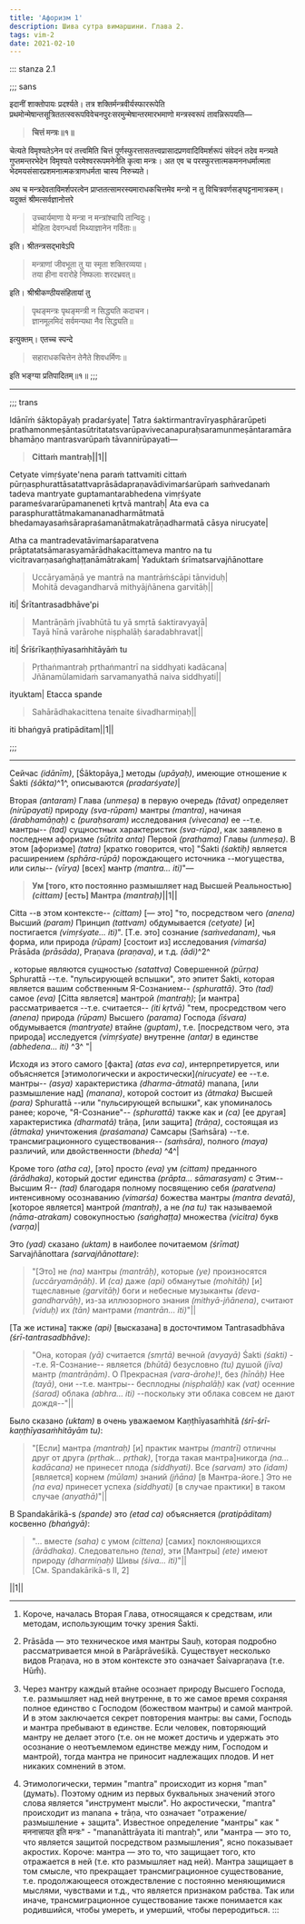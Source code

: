 ```yaml
---
title: 'Афоризм 1'
description: Шива сутра вимаршини. Глава 2.
tags: vim-2
date: 2021-02-10
---
```


::: stanza 2.1

;;; sans

इदानीं शाक्तोपायः प्रदर्श्यते। तत्र शक्तिर्मन्त्रवीर्यस्फाररूपेति प्रथमोन्मेषान्तसूत्रिततत्स्वरूपविवेचनपुरःसरमुन्मेषान्तरमारभमाणो मन्त्रस्वरूपं तावन्निरूपयति—

> **चित्तं मन्त्रः॥१॥**

चेत्यते विमृश्यतेऽनेन परं तत्त्वमिति चित्तं पूर्णस्फुरत्तासतत्त्वप्रासादप्रणवादिविमर्शरूपं संवेदनं तदेव मन्त्र्यते गुप्तमन्तरभेदेन विमृश्यते परमेश्वररूपमनेनेति कृत्वा मन्त्रः। अत एव च परस्फुरत्तात्मकमननधर्मात्मता भेदमयसंसारप्रशमनात्मकत्राणधर्मता चास्य निरुच्यते।

अथ च मन्त्रदेवताविमर्शपरत्वेन प्राप्ततत्सामरस्यमाराधकचित्तमेव मन्त्रो न तु विचित्रवर्णसङ्घट्टनामात्रकम्। यदुक्तं श्रीमत्सर्वज्ञानोत्तरे

> उच्चार्यमाणा ये मन्त्रा न मन्त्रांश्चापि तान्विदुः।  
> मोहिता देवगन्धर्वा मिथ्याज्ञानेन गर्विताः॥

इति। श्रीतन्त्रसद्भावेऽपि

> मन्त्राणां जीवभूता तु या स्मृता शक्तिरव्यया।  
> तया हीना वरारोहे निष्फलाः शरदभ्रवत्॥

इति। श्रीश्रीकण्ठीयसंहितायां तु

> पृथङ्मन्त्रः पृथङ्मन्त्री न सिद्ध्यति कदाचन।  
> ज्ञानमूलमिदं सर्वमन्यथा नैव सिद्ध्यति॥

इत्युक्तम्। एतच्च स्पन्दे

> सहाराधकचित्तेन तेनैते शिवधर्मिणः॥

इति भङ्ग्या प्रतिपादितम्॥१॥
;;; 

---

;;;  trans

Idānīṁ śāktopāyaḥ pradarśyate| Tatra śaktirmantravīryasphārarūpeti prathamonmeṣāntasūtritatatsvarūpavivecanapuraḥsaramunmeṣāntaramārabhamāṇo mantrasvarūpaṁ tāvannirūpayati—

> **Cittaṁ mantraḥ||1||**

Cetyate vimṛśyate'nena paraṁ tattvamiti cittaṁ pūrṇasphurattāsatattvaprāsādapraṇavādivimarśarūpaṁ saṁvedanaṁ tadeva mantryate guptamantarabhedena vimṛśyate parameśvararūpamaneneti kṛtvā mantraḥ| Ata eva ca parasphurattātmakamananadharmātmatā bhedamayasaṁsārapraśamanātmakatrāṇadharmatā cāsya nirucyate|

Atha ca mantradevatāvimarśaparatvena prāptatatsāmarasyamārādhakacittameva mantro na tu vicitravarṇasaṅghaṭṭanāmātrakam| Yaduktaṁ śrīmatsarvajñānottare

> Uccāryamāṇā ye mantrā na mantrāṁścāpi tānviduḥ|  
> Mohitā devagandharvā mithyājñānena garvitāḥ||

iti| Śrītantrasadbhāve'pi

> Mantrāṇāṁ jīvabhūtā tu yā smṛtā śaktiravyayā|  
> Tayā hīnā varārohe niṣphalāḥ śaradabhravat||

iti| Śrīśrīkaṇṭhīyasaṁhitāyāṁ tu

> Pṛthaṅmantraḥ pṛthaṅmantrī na siddhyati kadācana|  
> Jñānamūlamidaṁ sarvamanyathā naiva siddhyati||

ityuktam| Etacca spande

> Sahārādhakacittena tenaite śivadharmiṇaḥ||

iti bhaṅgyā pratipāditam||1||

;;;  

---

Сейчас _(idānīm)_, [Śāktopāya,] методы _(upāyaḥ)_, имеющие отношение к Śakti _(śākta)_^1^, описываются _(pradarśyate)_|

Вторая _(antaram)_ Глава _(unmeṣa)_ в первую очередь _(tāvat)_ определяет _(nirūpayati)_ природу _(sva-rūpam)_ мантры _(mantra)_, начиная _(ārabhamāṇaḥ)_ с _(puraḥsaram)_ исследования _(vivecana)_ ее --т.е. мантры-- _(tad)_ сущностных характеристик _(sva-rūpa)_, как заявлено в последнем афоризме _(sūtrita anta)_ Первой _(prathama)_ Главы _(unmeṣa)_. В этом [афоризме] _(tatra)_ [кратко говорится, что] "Śakti _(śaktiḥ)_ является расширением _(sphāra-rūpā)_ порождающего источника --могущества, или силы-- _(vīrya)_ [всех] мантр _(mantra... iti)_"—

> **Ум [того, кто постоянно размышляет над Высшей Реальностью] _(cittam)_ [есть] Мантра _(mantraḥ)_||1||**

Citta --в этом контексте-- _(cittam)_ [— это] "то, посредством чего _(anena)_ Высший _(param)_ Принцип _(tattvam)_ обдумывается _(cetyate)_ [и] постигается _(vimṛśyate... iti)_". [Т.е. это] сознание _(saṁvedanam)_, чья форма, или природа _(rūpam)_ [состоит из] исследования _(vimarśa)_ Prāsāda _(prāsāda)_, Praṇava _(praṇava)_, и т.д. _(ādi)_^2^

, которые являются сущностью
_(satattva)_ Совершенной _(pūrṇa)_ Sphurattā --т.е. "пульсирующей вспышки", это
эпитет Śakti, которая является вашим собственным Я-Сознанием-- _(sphurattā)_.
Это _(tad)_ самое _(eva)_ [Citta является] мантрой _(mantraḥ)_; [и мантра]
рассматривается --т.е. считается-- _(iti kṛtvā)_ "тем, просредством чего
_(anena)_ природа _(rūpam)_ Высшего _(parama)_ Господа _(īśvara)_ обдумывается
_(mantryate)_ втайне _(guptam)_, т.е. [посредством чего, эта природа]
исследуется _(vimṛśyate)_ внутренне _(antar)_ в единстве _(abhedena... iti)_ ^3^
"|

Исходя из этого самого [факта] _(atas eva ca)_, интерпретируется, или объясняется [этимологически и акростически]_(nirucyate)_ ее --т.е. мантры-- _(asya)_ характеристика _(dharma-ātmatā)_ manana, [или размышление над] _(manana)_, которой состоит из _(ātmaka)_ Высшей _(para)_ Sphurattā --или "пульсирующей вспышки", как упоминалось ранее; короче, "Я-Сознание"-- _(sphurattā)_ также как и _(ca)_ [ее другая] характеристика _(dharmatā)_ trāṇa, [или защита] _(trāṇa)_, состоящая из _(ātmaka)_ уничтожения _(praśamana)_ Самсары (Saṁsāra) --т.е. трансмиграционного существования-- _(saṁsāra)_, полного _(maya)_ различий, или двойственности _(bheda)_ ^4^|

Кроме того _(atha ca)_, [это] просто _(eva)_ ум _(cittam)_ преданного _(ārādhaka)_, который достиг единства _(prāpta... sāmarasyam)_ с Этим--Высшим Я-- _(tad)_ благодаря полному посвящению себя _(paratvena)_ интенсивному осознаванию _(vimarśa)_ божества мантры _(mantra devatā)_, [которое является] мантрой _(mantraḥ)_, а не _(na tu)_ так называемой _(nāma-atrakam)_ совокупностью _(saṅghaṭṭa)_ множества _(vicitra)_ букв _(varṇa)_|

Это _(yad)_ сказано _(uktam)_ в наиболее почитаемом _(śrīmat)_ Sarvajñānottara _(sarvajñānottare)_:

> "[Это] не _(na)_ мантры _(mantrāḥ)_, которые _(ye)_ произносятся _(uccāryamāṇāḥ)_. И _(ca)_ даже _(api)_ обманутые _(mohitāḥ)_ [и] тщеславные _(garvitāḥ)_ боги и небесные музыканты _(deva-gandharvāḥ)_, из-за иллюзорного знания _(mithyā-jñānena)_, считают _(viduḥ)_ их _(tān)_ мантрами _(mantrān... iti)_"||

[Та же истина] также _(api)_ [высказана] в досточтимом Tantrasadbhāva _(śrī-tantrasadbhāve)_:

> "Она, которая _(yā)_ считается _(smṛtā)_ вечной _(avyayā)_ Śakti _(śakti)_ --т.е. Я-Сознание-- является _(bhūtā)_ безусловно _(tu)_ душой _(jīva)_ мантр _(mantrāṇām)_. О Прекрасная _(vara-ārohe)_!, без _(hīnāḥ)_ Нее _(tayā)_, они --т.е. мантры-- бесплодны _(niṣphalāḥ)_ как _(vat)_ осенние _(śarad)_ облака _(abhra... iti)_ --поскольку эти облака совсем не дают дождя--"||

Было сказано _(uktam)_ в очень уважаемом Kaṇṭhīyasaṁhitā _(śrī-śrī-kaṇṭhīyasaṁhitāyām tu)_:

> "[Если] мантра _(mantraḥ)_ [и] практик мантры _(mantrī)_ отличны друг от друга _(pṛthak... pṛthak)_, [тогда такая мантра]никогда _(na... kadācana)_ не принесет плода _(siddhyati)_. Все _(sarvam)_ это _(idam)_ [является] корнем _(mūlam)_ знаний _(jñāna)_ [в Мантра-йоге.] Это не _(na eva)_ принесет успеха _(siddhyati)_ [в случае практики] в таком случае _(anyathā)_"||

В Spandakārikā-s _(spande)_ это _(etad ca)_ объясняется _(pratipāditam)_ косвенно _(bhaṅgyā)_:

> "... вместе _(saha)_ с умом _(cittena)_ [самих] поклоняющихся _(ārādhaka)_. Следовательно _(tena)_, эти [Мантры] _(ete)_ имеют природу _(dharmiṇaḥ)_ Шивы _(śiva... iti)_"||  
> [См. Spandakārikā-s II, 2]

||1||

---

1. Короче, началась Вторая Глава, относящаяся к средствам, или методам, использующим
   точку зрения Śakti.

2. Prāsāda — это техническое имя мантры Sauḥ, которая подробно рассматривается
   мной в Parāprāveśikā. Существует несколько видов Praṇava, но в этом контексте это
   означает Śaivapraṇava (т.е. Hūm̐).

3. Через мантру каждый втайне осознает природу Высшего Господа, т.е. размышляет
   над ней внутренне, в то же самое время сохраняя полное единство с Господом (божеством
   мантры) и самой мантрой. И в этом заключается секрет повторения мантры: вы сами,
   Господь и мантра пребывают в единстве. Если человек, повторяющий мантру не делает
   этого (т.е. он не может достичь и удержать это осознание о неотъемлемом единстве
   между ним, Господом и мантрой), тогда мантра не приносит надлежащих плодов. И нет
   никаких сомнений в этом.

4. Этимологически, термин "mantra" происходит из корня "man" (думать). Поэтому
   одним из первых буквальных значений этого слова является "инструмент мысли". Но акростически,
   "mantra" происходит из manana + trāṇa, что означает "отражение/размышление + защита".
   Известное определение "мантры" как " मननात्त्रायत इति मन्त्रः" - "mananāttrāyata iti mantraḥ", или "мантра — это то, что является защитой посредством размышления", ясно показывает акростих. Короче: мантра — это то, что защищает того, кто отражается в ней (т.е. кто размышляет над ней). Мантра защищает в том смысле, что прекращает трансмиграционное существование, т.е. продолжающееся отождествление с постоянно меняющимися мыслями, чувствами и т.д., что является признаком рабства. Так или иначе, трансмиграционное существование также понимается как родившийся, чтобы умереть, и умерший, чтобы переродиться.
:::